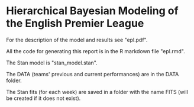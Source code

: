 # Hierarchical Bayesian Modeling of the English Premier League

For the description of the model and results see "epl.pdf". 

All the code for generating this report is in the R markdown file "epl.rmd".

The Stan model is "stan_model.stan".

The DATA (teams' previous and current performances) are in the DATA folder.

The Stan fits (for each week) are saved in a folder with the name FITS (will be created if it does not exist).
